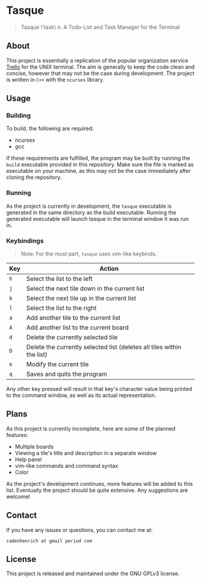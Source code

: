 # Tasque
> Tasque \\'task\\
> n. A Todo-List and Task Manager for the Terminal

## About
This project is essentially a replication of the popular organization service [Trello](https://trello.com/) for the UNIX terminal. The aim is generally to keep the code clean and concise, however that may not be the case during development. The project is written in `C++` with the `ncurses` library.

## Usage
### Building
To build, the following are required:
+ ncurses
+ gcc

If these requirements are fulfilled, the program may be built by running the `build` executable provided in this repository. Make sure the file is marked as executable on your machine, as this may not be the case immediately after cloning the repository.
### Running
As the project is currently in development, the `tasque` executable is generated in the same directory as the build executable. Running the generated executable will launch tasque in the terminal window it was run in.
### Keybindings
> Note: For the most part, `tasque` uses vim-like keybinds.

| Key | Action                                                                 |
|-----|------------------------------------------------------------------------|
| `h` | Select the list to the left                                            |
| `j` | Select the next tile down in the current list                          |
| `k` | Select the next tile up in the current list                            |
| `l` | Select the list to the right                                           |
| `a` | Add another tile to the current list                                   |
| `A` | Add another list to the current board                                  |
| `d` | Delete the currently selected tile                                     |
| `D` | Delete the currently selected list (deletes all tiles within the list) |
| `e` | Modify the current tile                                                |
| `q` | Saves and quits the program                                            |

Any other key pressed will result in that key's character value being printed to the command window, as well as its actual representation.

## Plans
As this project is currently incomplete, here are some of the planned features:
+ Multiple boards
+ Viewing a tile's title and description in a separate window
+ Help panel
+ vim-like commands and command syntax
+ Color

As the project's development continues, more features will be added to this list. Eventually the project should be quite extensive. Any suggestions are welcome!

## Contact
If you have any issues or questions, you can contact me at:

`cadenhenrich at gmail period com`

## License
This project is released and maintained under the GNU GPLv3 license.
